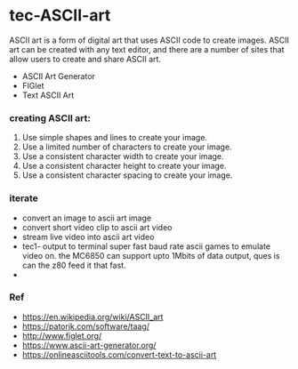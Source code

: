 # tec-ASCII-art

ASCII art is a form of digital art that uses ASCII code to create images. ASCII art can be created with any text editor, and there are a number of sites that allow users to create and share ASCII art.
- ASCII Art Generator 
- FIGlet 
- Text ASCII Art

### creating ASCII art:
1. Use simple shapes and lines to create your image.
2. Use a limited number of characters to create your image.
3. Use a consistent character width to create your image.
4. Use a consistent character height to create your image.
5. Use a consistent character spacing to create your image.



### iterate
- convert an image to ascii art image
- convert short video clip to ascii art video
- stream live video into ascii art video
- tec1- output to terminal super fast baud rate ascii games to emulate video on. the MC6850 can support upto 1Mbits of data output, ques is can the z80 feed it that fast.
- 



### Ref
- https://en.wikipedia.org/wiki/ASCII_art
- https://patorjk.com/software/taag/
- http://www.figlet.org/
- https://www.ascii-art-generator.org/
- https://onlineasciitools.com/convert-text-to-ascii-art
 
